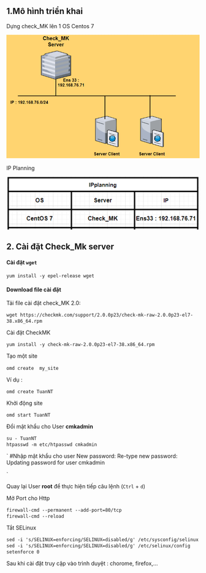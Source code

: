 ## 1.Mô hình triển khai

Dựng check_MK lên 1 OS Centos 7

![](../image/MK_setup_1.png)

IP Planning

![](../image/MK_setup_2.png)


## 2. Cài đặt Check_Mk server

#### Cài đặt ``wget``

```
yum install -y epel-release wget
```

#### Download file cài đặt

Tải file cài đặt check_MK 2.0:

```
wget https://checkmk.com/support/2.0.0p23/check-mk-raw-2.0.0p23-el7-38.x86_64.rpm
```

Cài đặt CheckMK

```
yum install -y check-mk-raw-2.0.0p23-el7-38.x86_64.rpm
```

Tạo một site 

`omd create  my_site `

Ví dụ :

``` 
omd create TuanNT
```

Khởi động site

```
omd start TuanNT
```

Đổi mật khẩu cho User **cmkadmin**

```
su - TuanNT
htpasswd -m etc/htpasswd cmkadmin
```

`
#Nhập mật khẩu cho user
New password:
Re-type new password:
Updating password for user cmkadmin

`



Quay lại User **root** để thực hiện tiếp câu lệnh (`Ctrl` + `d`)

Mở Port cho Http

```
firewall-cmd --permanent --add-port=80/tcp
firewall-cmd --reload
```

Tắt SELinux

```
sed -i 's/SELINUX=enforcing/SELINUX=disabled/g' /etc/sysconfig/selinux
sed -i 's/SELINUX=enforcing/SELINUX=disabled/g' /etc/selinux/config
setenforce 0
```

Sau khi cài đặt truy cập vào trình duyệt : chorome, firefox,... 


